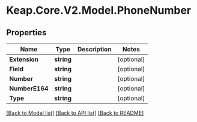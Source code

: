# Keap.Core.V2.Model.PhoneNumber

## Properties

Name | Type | Description | Notes
------------ | ------------- | ------------- | -------------
**Extension** | **string** |  | [optional] 
**Field** | **string** |  | [optional] 
**Number** | **string** |  | [optional] 
**NumberE164** | **string** |  | [optional] 
**Type** | **string** |  | [optional] 

[[Back to Model list]](../README.md#documentation-for-models) [[Back to API list]](../README.md#documentation-for-api-endpoints) [[Back to README]](../README.md)

